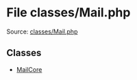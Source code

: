 File classes/Mail.php
=========

Source: [classes/Mail.php](https://github.com/PrestaShop/PrestaShop/blob/1.5.4.0/classes/Mail.php)


Classes
-------

* [MailCore](class.MailCore.md)

